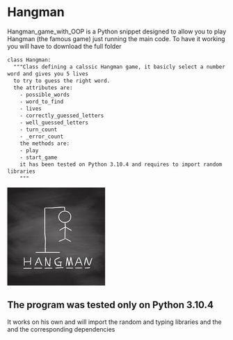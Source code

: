 # Hangman

Hangman_game_with_OOP is a Python snippet designed to allow you to play Hangman (the famous game) just running the main code.
To have it working you will have to download the full folder 
```
class Hangman:
  """Class defining a calssic Hangman game, it basicly select a number word and gives you 5 lives 
  to try to guess the right word.
  the attributes are:
    - possible_words
    - word_to_find
    - lives
    - correctly_guessed_letters
    - well_guessed_letters
    - turn_count
    - _error_count
    the methods are:
    - play
    - start_game
    it has been tested on Python 3.10.4 and requires to import random libraries
    """  
 ```
![Image of Hangman](https://github.com/ruccipiero/Hangman_game_with_OOP/blob/main/download.jpeg)


## The program was tested only on Python 3.10.4
It works on his own and will import the random and typing libraries and the and the corresponding dependencies
